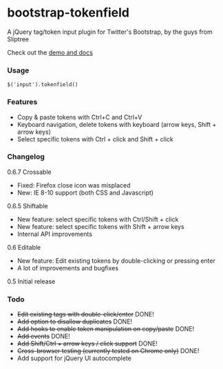 bootstrap-tokenfield
====================

A jQuery tag/token input plugin for Twitter's Bootstrap, by the guys from Sliptree

Check out the [demo and docs](http://sliptree.github.io/bootstrap-tokenfield/)

### Usage
	
	$('input').tokenfield()

### Features

* Copy & paste tokens with Ctrl+C and Ctrl+V
* Keyboard navigation, delete tokens with keyboard (arrow keys, Shift + arrow keys)
* Select specific tokens with Ctrl + click and Shift + click

### Changelog

0.6.7 Crossable

* Fixed: Firefox close icon was misplaced
* New: IE 8-10 support (both CSS and Javascript)

0.6.5 Shiftable

* New feature: select specific tokens with Ctrl/Shift + click
* New feature: select specific tokens with Shift + arrow keys
* Internal API improvements

0.6 Editable

* New feature: Edit existing tokens by double-clicking or pressing enter
* A lot of improvements and bugfixes

0.5 Initial release

### Todo

* ~~Edit existing tags with double-click/enter~~ DONE!
* ~~Add option to disallow duplicates~~ DONE!
* ~~Add hooks to enable token manipulation on copy/paste~~ DONE!
* ~~Add events~~ DONE!
* ~~Add Shift/Ctrl + arrow keys / click support~~ DONE!
* ~~Cross-browser testing (currently tested on Chrome only)~~ DONE!
* Add support for jQuery UI autocomplete